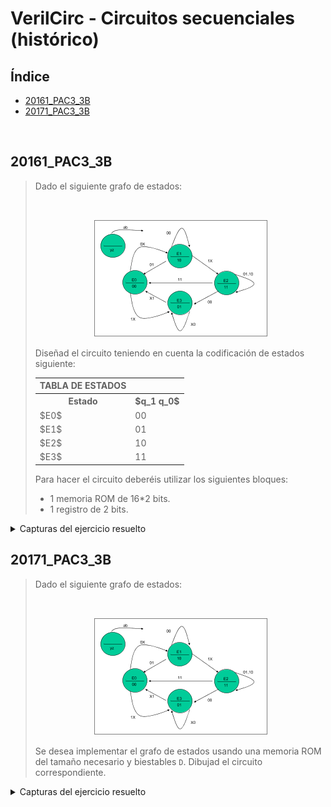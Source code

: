 # VerilCirc - Circuitos secuenciales (histórico)

## Índice

- [20161\_PAC3\_3B](#20161_pac3_3b)
- [20171\_PAC3\_3B](#20171_pac3_3b)

<br>

## 20161_PAC3_3B

<blockquote>

Dado el siguiente grafo de estados:

<br>

<div align="center">

![](capturas/enunciados/20161_PAC3_3B.png)
</div>

Diseñad el circuito teniendo en cuenta la codificación de estados siguiente:

<table>
	<tr colspan="2">
		<th>TABLA DE ESTADOS</th>
	</tr>
	<tr>
		<th>Estado</th>
		<th>$q_1 q_0$</th>
	</tr>
	<tr>
		<td>$E0$</td>
		<td>00</td>
	</tr>
	<tr>
		<td>$E1$</td>
		<td>01</td>
	</tr>
	<tr>
		<td>$E2$</td>
		<td>10</td>
	</tr>
	<tr>
		<td>$E3$</td>
		<td>11</td>
	</tr>
</table>

Para hacer el circuito deberéis utilizar los siguientes bloques:

- 1 memoria ROM de 16*2 bits.
- 1 registro de 2 bits.
</blockquote>

<details>
	<summary>Capturas del ejercicio resuelto</summary>
	<img
		src="capturas/ejercicios/20161_PAC3_3B.png"
		width="49%"
	>
	<img
		src="capturas/ejercicios/printer_view/20161_PAC3_3B.png"
		width="49%"
	>
</details>

## 20171_PAC3_3B

<blockquote>

Dado el siguiente grafo de estados:

<br>

<div align="center">

![](capturas/enunciados/20161_PAC3_3B.png)
</div>

Se desea implementar el grafo de estados usando una memoria ROM del tamaño necesario y biestables `D`. Dibujad el circuito correspondiente.
</blockquote>

<details>
	<summary>Capturas del ejercicio resuelto</summary>
	<img
		src="capturas/ejercicios/20171_PAC3_3B.png"
		width="49%"
	>
	<img
		src="capturas/ejercicios/printer_view/20171_PAC3_3B.png"
		width="49%"
	>
</details>